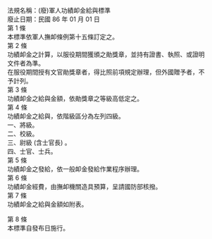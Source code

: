 法規名稱：(廢)軍人功績卹金給與標準  
廢止日期：民國 86 年 01 月 01 日  
第 1 條  
本標準依軍人撫卹條例第十五條訂定之。  
第 2 條  
功績卹金之計算，以服役期間獲頒之勛獎章，並持有證書、執照、或證明  
文件者為準。  
在服役期間授有文官勛獎章者，得比照前項規定辦理，但外國贈予者，不  
予計列。  
第 3 條  
功績卹金之給與金額，依勛獎章之等級高低定之。  
第 4 條  
功績卹金之給與，依階級區分為左列四級。  
一、將級。  
二、校級。  
三、尉級 (含士官長) 。  
四、士官、士兵。  
第 5 條  
功績卹金之發給，依一般卹金發給作業程序辦理。  
第 6 條  
功績卹金經費，由撫卹機關造具預算，呈請國防部核撥。  
第 7 條  
功績卹金之給與金額如附表。  


第 8 條  
本標準自發布日施行。  


